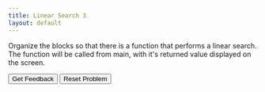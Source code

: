 ```yaml
---
title: Linear Search 3
layout: default
---
```


Organize the blocks so that there is a function that performs a linear search.
The function will be called from main, with it's returned value displayed on the screen.

<div id="sortableTrash" class="sortable-code"></div> 
<div id="sortable" class="sortable-code"></div> 
<div style="clear:both;"></div> 
<p> 
    <input id="feedbackLink" value="Get Feedback" type="button" /> 
    <input id="newInstanceLink" value="Reset Problem" type="button" /> 
</p> 
<script type="text/javascript"> 
(function(){
  var initial = "def findNumberGreaterThan10(theList):\n" +
    "   count = 0\n" +
    "   for value in theList:\n" +
    "      if value > 10:\n" +
    "         count = count + 1\n" +
    "   return count\n" +
    "def main():\n" +
    "   numbers = [3, 12, 4, 10, 9, 20, 7]\n" +
    "   numGreaterThan10 = findNumberGreaterThan10(numbers)\n" +
    "   print (\"Number of values > 10\", numGreaterThan10)\n" +
    "main()   ";
  var parsonsPuzzle = new ParsonsWidget({
    "sortableId": "sortable",
    "max_wrong_lines": 10,
    "grader": ParsonsWidget._graders.LineBasedGrader,
    "exec_limit": 2500,
    "can_indent": true,
    "x_indent": 50,
    "lang": "en",
    "trashId": "sortableTrash"
  });
  parsonsPuzzle.init(initial);
  parsonsPuzzle.shuffleLines();
  $("#newInstanceLink").click(function(event){ 
      event.preventDefault(); 
      parsonsPuzzle.shuffleLines(); 
  }); 
  $("#feedbackLink").click(function(event){ 
      event.preventDefault(); 
      parsonsPuzzle.getFeedback(); 
  }); 
})(); 
</script>
